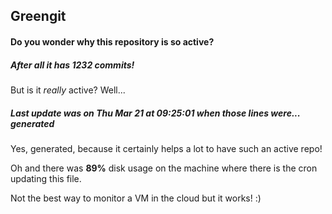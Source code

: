 ## Greengit

#### Do you wonder why this repository is so active?

##### After all it has 1232 commits!

But is it *really* active? Well...

##### Last update was on Thu Mar 21 at 09:25:01 when those lines were... generated

Yes, generated, because it certainly helps a lot to have such an active repo!

Oh and there was **89%** disk usage on the machine
where there is the cron updating this file.

Not the best way to monitor a VM in the cloud but it works! :)
